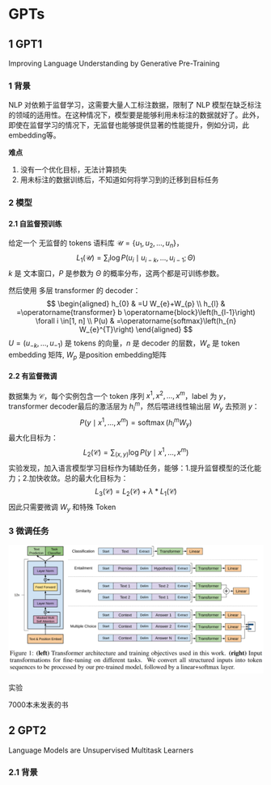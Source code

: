 # GPTs

## 1 GPT1

Improving Language Understanding by Generative Pre-Training

### 1 背景

NLP 对依赖于监督学习，这需要大量人工标注数据，限制了 NLP 模型在缺乏标注的领域的适用性。在这种情况下，模型要是能够利用未标注的数据就好了。此外，即使在监督学习的情况下，无监督也能够提供显著的性能提升，例如分词，此 embedding等。

**难点** 

1. 没有一个优化目标，无法计算损失
2. 用未标注的数据训练后，不知道如何将学习到的迁移到目标任务

 

### 2 模型

#### 2.1 自监督预训练 

给定一个 无监督的 tokens 语料库 $\mathcal{U}=\{u_1,u_2,...,u_n  \}$，
$$
L_{1}(\mathcal{U})=\sum_{i} \log P\left(u_{i} \mid u_{i-k}, \ldots, u_{i-1} ; \Theta\right)
$$
$k$ 是 文本窗口，$P$ 是参数为 $\Theta$  的概率分布，这两个都是可训练参数。

然后使用 多层 transformer 的 decoder：
$$
\begin{aligned}
h_{0} & =U W_{e}+W_{p} \\
h_{l} & =\operatorname{transformer} b \operatorname{block}\left(h_{l-1}\right) \forall i \in[1, n] \\
P(u) & =\operatorname{softmax}\left(h_{n} W_{e}^{T}\right)
\end{aligned}
$$
$U=(u_{-k}, ...,u_{-1})$ 是 tokens 的向量，$n$ 是 decoder 的层数，$W_e$ 是 token embedding 矩阵, $W_p$ 是position embedding矩阵



#### 2.2 有监督微调 

数据集为 $\mathcal{C}$，每个实例包含一个 token 序列 $x^1,x^2,...,x^m$，label 为 $y$，transformer decoder最后的激活层为 $h_l^m$，然后喂进线性输出层 $W_y$ 去预测 $y$： 
$$
P\left(y \mid x^{1}, \ldots, x^{m}\right)=\operatorname{softmax}\left(h_{l}^{m} W_{y}\right)
$$
最大化目标为：
$$
L_{2}(\mathcal{C})=\sum_{(x, y)} \log P\left(y \mid x^{1}, \ldots, x^{m}\right)
$$
实验发现，加入语言模型学习目标作为辅助任务，能够：1.提升监督模型的泛化能力；2.加快收敛。总的最大化目标为：
$$
L_{3}(\mathcal{C})=L_{2}(\mathcal{C})+\lambda*L_{1}(\mathcal{C})
$$
因此只需要微调 $W_y$ 和特殊 Token

### 3 微调任务

![image-20230511205556539](note_images\image-20230511205556539.png)



实验

7000本未发表的书





## 2 GPT2

Language Models are Unsupervised Multitask Learners



### 2.1 背景



















